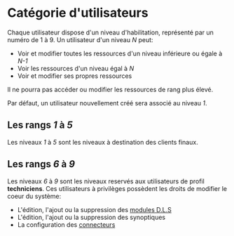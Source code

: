 # Catégorie d'utilisateurs

Chaque utilisateur dispose d'un niveau d'habilitation, représenté par un numéro de 1 à 9.
Un utilisateur d'un niveau *N* peut:

* Voir et modifier toutes les ressources d'un niveau inférieure ou égale à *N-1*
* Voir les ressources d'un niveau égal à *N*
* Voir et modifier ses propres ressources

Il ne pourra pas accéder ou modifier les ressources de rang plus élevé.

Par défaut, un utilisateur nouvellement créé sera associé au niveau *1*.

## Les rangs *1* à *5*

Les niveaux *1* à *5* sont les niveaux à destination des clients finaux.

## Les rangs *6* à *9*

Les niveaux *6* à *9* sont les niveaux reservés aux utilisateurs de profil **techniciens**.
Ces utilisateurs à privilèges possèdent les droits de modifier le coeur du système:

* L'édition, l'ajout ou la suppression des [modules D.L.S](dls.md)
* L'édition, l'ajout ou la suppression des synoptiques
* La configuration des [connecteurs](connecteurs.md)
